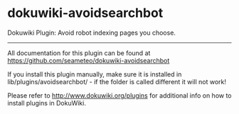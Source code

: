 # dokuwiki-avoidsearchbot

Dokuwiki Plugin: Avoid robot indexing pages you choose.

----

All documentation for this plugin can be found at
https://github.com/seameteo/dokuwiki-avoidsearchbot

If you install this plugin manually, make sure it is installed in
lib/plugins/avoidsearchbot/ - if the folder is called different it
will not work!

Please refer to http://www.dokuwiki.org/plugins for additional info
on how to install plugins in DokuWiki.

